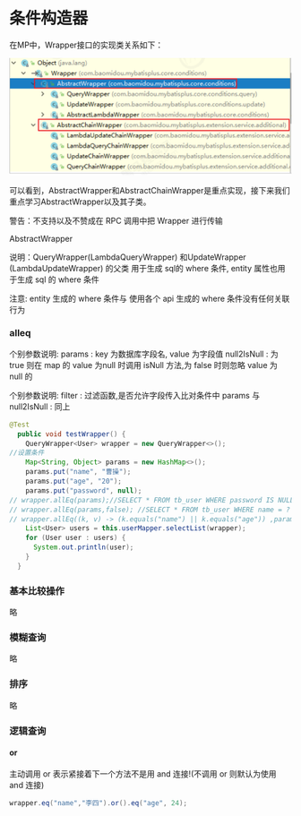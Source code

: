# 条件构造器

在MP中，Wrapper接口的实现类关系如下：

![1686101001155](image/23-06-07-条件构造器/1686101001155.png)

可以看到，AbstractWrapper和AbstractChainWrapper是重点实现，接下来我们重点学习AbstractWrapper以及其子类。

警告：不支持以及不赞成在 RPC 调用中把 Wrapper 进行传输

AbstractWrapper

说明：QueryWrapper(LambdaQueryWrapper) 和UpdateWrapper (LambdaUpdateWrapper)  的父类 用于生成 sql的 where 条件, entity 属性也用于生成 sql 的 where 条件

注意: entity 生成的 where 条件与 使用各个 api 生成的 where 条件没有任何关联行为

### alleq

个别参数说明: params : key 为数据库字段名, value 为字段值 null2IsNull : 为 true 则在 map 的 value 为null 时调用 isNull 方法,为 false 时则忽略 value 为 null 的

个别参数说明: filter : 过滤函数,是否允许字段传入比对条件中 params 与 null2IsNull : 同上

```java
@Test
  public void testWrapper() {
    QueryWrapper<User> wrapper = new QueryWrapper<>();
//设置条件
    Map<String, Object> params = new HashMap<>();
    params.put("name", "曹操");
    params.put("age", "20");
    params.put("password", null);
// wrapper.allEq(params);//SELECT * FROM tb_user WHERE password IS NULL AND name = ?AND age = ?
// wrapper.allEq(params,false); //SELECT * FROM tb_user WHERE name = ? AND age = ?
// wrapper.allEq((k, v) -> (k.equals("name") || k.equals("age")) ,params);//SELECT * FROM tb_user WHERE name = ? AND age = ?
    List<User> users = this.userMapper.selectList(wrapper);
    for (User user : users) {
      System.out.println(user);
    }
  }
```

### 基本比较操作

略

### 模糊查询

略

### 排序

略

### 逻辑查询

#### or

主动调用 or 表示紧接着下一个方法不是用 and 连接!(不调用 or 则默认为使用 and 连接)

```java
wrapper.eq("name","李四").or().eq("age", 24);
```
